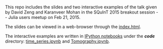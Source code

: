 This repo includes the slides and two interactive examples of the talk given by David Zeng and Karanveer Mohan in the SQuInT 2015 breakout session -- Julia users meetup on Feb 21, 2015. 

The slides can be viewed in a web-browser through the [index.html](index.html). 

The interactive examples are written in [IPython notebooks](http://ipython.org/notebook.html) under the ***code*** directory: [time_series.ipynb](code/time_series.ipynb) and [Tomography.ipynb](code/Tomography.ipynb). 